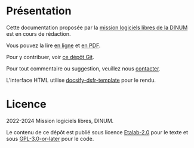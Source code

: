 # Présentation

Cette documentation proposée par la [mission logiciels libres de la
DINUM](https://code.gouv.fr) est en cours de rédaction.

Vous pouvez la lire [en ligne](https://code.gouv.fr/documentation/) et
[en
PDF](https://code.gouv.fr/documentation/logiciels-libres-et-secteur-public.pdf).

Pour y contribuer, voir [ce dépôt
Git](https://git.sr.ht/~codegouvfr/documentation).

Pour tout commentaire ou suggestion, veuillez nous
[contacter](https://code.gouv.fr/fr/contact/).

L'interface HTML utilise
[docsify-dsfr-template](https://github.com/codegouvfr/docsify-dsfr-template)
pour le rendu.

# Licence

2022-2024 Mission logiciels libres, DINUM.

Le contenu de ce dépôt est publié sous licence
[Etalab-2.0](LICENSES/Etalab-2.0.md) pour le texte et sous
[GPL-3.0-or-later](LICENSES/GPL-3.0-or-later.txt) pour le code.

